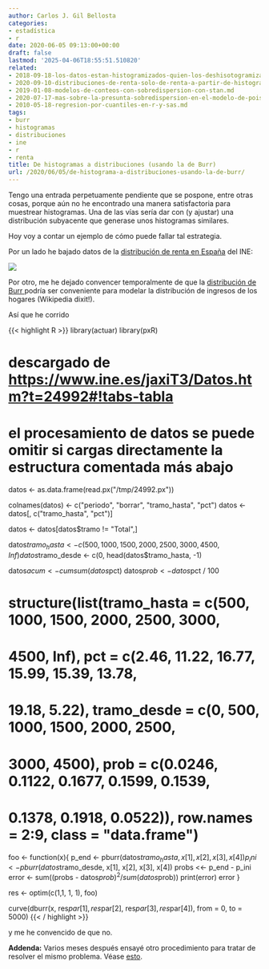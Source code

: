 ```yaml
---
author: Carlos J. Gil Bellosta
categories:
- estadística
- r
date: 2020-06-05 09:13:00+00:00
draft: false
lastmod: '2025-04-06T18:55:51.510820'
related:
- 2018-09-18-los-datos-estan-histogramizados-quien-los-deshisotogramizara.md
- 2020-09-10-distribuciones-de-renta-solo-de-renta-a-partir-de-histogramas.md
- 2019-01-08-modelos-de-conteos-con-sobredispersion-con-stan.md
- 2020-07-17-mas-sobre-la-presunta-sobredispersion-en-el-modelo-de-poisson.md
- 2010-05-18-regresion-por-cuantiles-en-r-y-sas.md
tags:
- burr
- histogramas
- distribuciones
- ine
- r
- renta
title: De histogramas a distribuciones (usando la de Burr)
url: /2020/06/05/de-histograma-a-distribuciones-usando-la-de-burr/
---
```


Tengo una entrada perpetuamente pendiente que se pospone, entre otras cosas, porque aún no he encontrado una manera satisfactoria para muestrear histogramas. Una de las vías sería dar con (y ajustar) una distribución subyacente que generase unos histogramas similares.

Hoy voy a contar un ejemplo de cómo puede fallar tal estrategia.

Por un lado he bajado datos de la [distribución de renta en España](https://www.ine.es/jaxiT3/Datos.htm?t=24992#!tabs-tabla) del INE:

![](/wp-uploads/2020/06/distribucion_renta_2018.png#center)

Por otro, me he dejado convencer temporalmente de que la [distribución de Burr ](https://en.wikipedia.org/wiki/Burr_distribution)podría ser conveniente para modelar la distribución de ingresos de los hogares (Wikipedia dixit!).

Así que he corrido

{{< highlight R >}}
library(actuar)
library(pxR)

# descargado de https://www.ine.es/jaxiT3/Datos.htm?t=24992#!tabs-tabla
# el procesamiento de datos se puede omitir si cargas directamente la estructura comentada más abajo
datos <- as.data.frame(read.px("/tmp/24992.px"))

colnames(datos) <- c("periodo", "borrar", "tramo_hasta", "pct")
datos <- datos[, c("tramo_hasta", "pct")]

datos <- datos[datos$tramo != "Total",]

datos$tramo_hasta <- c(500, 1000, 1500, 2000, 2500, 3000, 4500, Inf)
datos$tramo_desde <- c(0, head(datos$tramo_hasta, -1)

datos$acum <- cumsum(datos$pct)
datos$prob <- datos$pct / 100

# structure(list(tramo_hasta = c(500, 1000, 1500, 2000, 2500, 3000,
# 4500, Inf), pct = c(2.46, 11.22, 16.77, 15.99, 15.39, 13.78,
# 19.18, 5.22), tramo_desde = c(0, 500, 1000, 1500, 2000, 2500,
# 3000, 4500), prob = c(0.0246, 0.1122, 0.1677, 0.1599, 0.1539,
# 0.1378, 0.1918, 0.0522)), row.names = 2:9, class = "data.frame")

foo <- function(x){
    p_end <- pburr(datos$tramo_hasta, x[1], x[2], x[3], x[4])
    p_ini <- pburr(datos$tramo_desde, x[1], x[2], x[3], x[4])
    probs <<- p_end - p_ini
    error <- sum((probs - datos$prob)^2 / sum(datos$prob))
    print(error)
    error
}

res <- optim(c(1,1, 1, 1), foo)

curve(dburr(x, res$par[1], res$par[2], res$par[3], res$par[4]),
        from = 0, to = 5000)
{{< / highlight >}}

y me he convencido de que no.

**Addenda:** Varios meses después ensayé otro procedimiento para tratar de resolver el mismo problema. Véase [esto](https://datanalytics.com/2020/09/10/distribuciones-de-renta-solo-de-renta-a-partir-de-histogramas/).